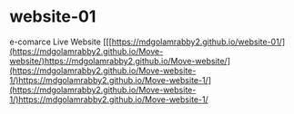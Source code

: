 # website-01
e-comarce
Live Website
[[[https://mdgolamrabby2.github.io/website-01/](https://mdgolamrabby2.github.io/Move-website/)https://mdgolamrabby2.github.io/Move-website/](https://mdgolamrabby2.github.io/Move-website-1/)https://mdgolamrabby2.github.io/Move-website-1/](https://mdgolamrabby2.github.io/Move-website-1/)https://mdgolamrabby2.github.io/Move-website-1/
